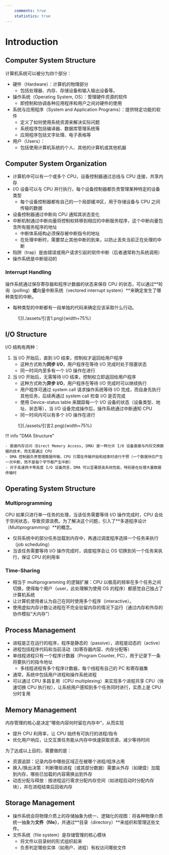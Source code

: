 ```yaml
---
    comments: true
    statistics: true
---
```


# Introduction

## Computer System Structure

计算机系统可以被分为四个部分：

- 硬件（Hardware）：计算机的物理部分
    - 包括处理器、内存、存储设备和输入输出设备等。
- 操作系统（Operating System, OS）：管理硬件资源的软件
    - 即控制和协调各种应用程序和用户之间对硬件的使用
- 系统与应用程序（System and Application Programs）：提供特定功能的软件
    - 定义了如何使用系统资源来解决实际问题
    - 系统程序包括编译器、数据库管理系统等
    - 应用程序包括文字处理、电子表格等
- 用户（Users）：
    - 包括使用计算机系统的个人、其他的计算机或其他机器

## Computer System Organization

- 计算机中可以有一个或多个 CPU，设备控制器通过总线与 CPU 连接，共享内存
- I/O 设备可以与 CPU 并行执行，每个设备控制器都负责管理某种特定的设备类型
    - 每个设备控制器都有自己的一个局部缓冲区，用于存储设备与 CPU 之间传输的数据
- 设备控制器通过中断向 CPU 通知其状态变化
- 中断机制通过中断向量将控制权转移到相应的中断服务程序，这个中断向量包含所有服务程序的地址
    - 中断体系结构必须保存被中断指令的地址
    - 在处理中断时，需要禁止其他中断的到来，以防止丢失当前正在处理的中断
- 陷阱（trap）是由错误或用户请求引起的软件中断（后者通常称为系统调用）
- 操作系统是中断驱动的

### Interrupt Handling

操作系统通过保存寄存器和程序计数器的状态来保存 CPU 的状态，可以通过**轮询（polling）**或**向量中断系统（vectored interrupt system）**来确定发生了哪种类型的中断。

- 每种类型的中断都有一段单独的代码来确定应该采取什么行动。

<figure markdown="span">
    ![](./assets/引言1.png){width=75%}
</figure>

## I/O Structure

I/O 结构有两种：

1. 当 I/O 开始后，直到 I/O 结束，控制权才返回给用户程序
    - 这种方式称为**同步 I/O**，用户程序在等待 I/O 完成时处于阻塞状态
    - 同一时间内至多有一个 I/O 操作在进行
2. 当 I/O 开始后，无需等待 I/O 结束，控制权立即返回给用户程序
    - 这种方式称为**异步 I/O**，用户程序在等待 I/O 完成时可以继续执行
    -  用户程序可通过 system call 请求操作系统等待 I/O 完成，而自身先执行其他任务，后续再通过 system call 检查 I/O 是否完成
    - 使用 Device-status table 来跟踪每一个 I/O 设备的状态（设备类型、地址、状态等），当 I/O 设备完成操作后，操作系统通过中断通知 CPU
    - 同一时间内可以有多个 I/O 操作在进行

<figure markdown="span">
    ![](./assets/引言2.png){width=75%}
</figure>

!!! info "DMA Structure"

    - 直接内存访问（Direct Memory Access, DMA）是一种允许 I/O 设备直接与内存交换数据的技术，而无需通过 CPU
    - DMA 控制器负责管理数据传输，CPU 只需在传输开始和结束时进行干预（一个数据块仅产生​​一次中断，而不是每个字节都产生中断）
    - 对于高速网卡等高度 I/O 设备而言，DMA 可以显著提高系统性能，特别是在处理大量数据传输时

## Operating System Structure

### Multiprogramming

CPU 如果只进行单一任务的处理，当该任务需要等待 I/O 操作完成时，CPU 会处于空闲状态，导致资源浪费。为了解决这个问题，引入了**多道程序设计（Multiprogramming）**的概念。

- 仅将系统中的部分任务加载到内存中，再通过调度程序选择一个任务来执行（job scheduling）
- 当该任务需要等待 I/O 操作完成时，调度程序会让 OS 切换到另一个任务来执行，保证 CPU 的利用率

### Time-Sharing

- 相当于 multiprogramming 的逻辑扩展：CPU 以极高的频率在多个任务之间切换，使得每个用户（user，此处理解为使用 OS 的程序）都感觉自己独占了计算机系统
- 让计算机使用者认为自己在同时使用多个程序（interactive）。
- 使用虚拟内存计数让进程在不完全驻留内存的情况下运行（通过内存和外存的协作模拟“大内存”）

## Process Management

- 进程是正在运行的程序，程序是静态的（passive），进程是动态的（active）
- 进程包括程序代码和当前活动（如寄存器内容、内存分配等）
- 单线程进程只有一个程序计数器（Program Counter, PC），用于记录下一条将要执行的指令地址
    - 多线程进程有多个程序计数器，每个线程有自己的 PC 和寄存器集
- 通常，系统中包括用户进程和操作系统进程
- 可以通过 CPU 多路复用（CPU multiplexing）来实现多个进程共享 CPU（快速切换 CPU 执行权），让系统用户感知到多个任务同时进行，实质上是 CPU 分时复用

## Memory Management

内存管理的核心是决定“哪些内容何时留在内存中”，从而实现

- 提升 CPU 利用率，让 CPU 始终有可执行的进程/指令
- 优化用户响应，让交互类任务能从内存中快速获取资源，减少等待时间

为了达成以上目的，需要做的是：

- ​​资源追踪​​：记录内存中哪些区域正在被哪个进程/程序占用
- 换入/换出决策​​：判断哪些进程（或其部分数据）需要从外存（如硬盘）加载到内存，哪些已加载的内容需换出到外存
- 动态分配与释放​​：按进程运行需求分配内存空间（如进程启动时分配内存块），并在进程结束后回收内存

## Storage Management

- 操作系统会将物理介质上的存储抽象为统一、逻辑化的视图：将各种物理介质统一抽象为**文件（file）**，并通过**目录（directory）**来组织和管理这些文件。
- 文件系统（file system）是存储管理的核心模块
    - 将文件以目录树的形式组织起来
    - 负责判定哪些实体（如用户、进程）有权访问哪些文件
